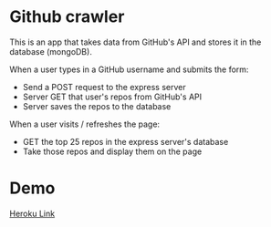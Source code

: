 # Github crawler

This is an app that takes data from GitHub's API and stores it in the database (mongoDB). 

When a user types in a GitHub username and submits the form:

- Send a POST request to the express server
- Server GET that user's repos from GitHub's API
- Server saves the repos to the database

When a user visits / refreshes the page:

- GET the top 25 repos in the express server's database
- Take those repos and display them on the page


# Demo

[Heroku Link](https://peaceful-plains-54630.herokuapp.com/)



